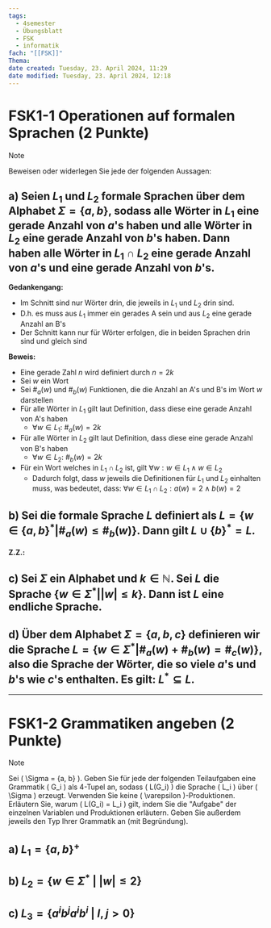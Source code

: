 ```yaml
---
tags:
  - 4semester
  - Übungsblatt
  - FSK
  - informatik
fach: "[[FSK]]"
Thema:
date created: Tuesday, 23. April 2024, 11:29
date modified: Tuesday, 23. April 2024, 12:18
---
```


# FSK1-1 Operationen auf formalen Sprachen (2 Punkte)

>[!note]
>
>Beweisen oder widerlegen Sie jede der folgenden Aussagen:

## a) Seien $L_1$ und $L_2$ formale Sprachen über dem Alphabet $\Sigma = \{a, b\}$, sodass alle Wörter in $L_1$ eine gerade Anzahl von $a$'s haben und alle Wörter in $L_2$ eine gerade Anzahl von $b$'s haben. Dann haben alle Wörter in $L_1 \cap L_2$ eine gerade Anzahl von $a$'s und eine gerade Anzahl von $b$'s.

**Gedankengang:**
- Im Schnitt sind nur Wörter drin, die jeweils in $L_1$ und $L_2$ drin sind.
- D.h. es muss aus $L_1$ immer ein gerades A sein und aus $L_2$ eine gerade Anzahl an B's
- Der Schnitt kann nur für Wörter erfolgen, die in beiden Sprachen drin sind und gleich sind

**Beweis:**
- Eine gerade Zahl $n$ wird definiert durch $n = 2k$
- Sei $w$ ein Wort 
- Sei $\#_a(w)$ und $\#_b(w)$ Funktionen, die die Anzahl an A's und B's im Wort  $w$ darstellen
- Für alle Wörter in $L_1$ gilt laut Definition, dass diese eine gerade Anzahl von A's haben
	- $\forall w \in L_{1}: \ \#_a(w)=2k$
- Für alle Wörter in $L_2$ gilt laut Definition, dass diese eine gerade Anzahl von B's haben
	- $\forall w \in L_{2}: \ \#_b(w)=2k$
- Für ein Wort welches in $L_{1}\cap L_{2}$ ist, gilt $\forall w: w\in L_{1}\land w\in L_2$
	- Dadurch folgt, dass $w$ jeweils die Definitionen für $L_1$ und $L_2$ einhalten muss, was bedeutet, dass: $\forall w \in L_{1}\cap L_{2}: a(w) =2 \land b(w)=2$

## b) Sei die formale Sprache $L$ definiert als $L = \{ w \in \{a, b\}^* | \#_a(w) \leq \#_b(w) \}$. Dann gilt $L \cup \{b\}^* = L$.

**Z.Z.:**


## c) Sei $\Sigma$ ein Alphabet und $k \in \mathbb{N}$. Sei $L$ die Sprache $\{ w \in \Sigma^* | |w| \leq k \}$. Dann ist $L$ eine endliche Sprache.

## d) Über dem Alphabet $\Sigma = \{a, b, c\}$ definieren wir die Sprache $L = \{ w \in \Sigma^* | \#_a(w) + \#_b(w) = \#_c(w) \}$, also die Sprache der Wörter, die so viele $a$'s und $b$'s wie $c$'s enthalten. Es gilt: $L^* \subseteq L$.

---

# FSK1-2 Grammatiken angeben (2 Punkte)

>[!note]
>
>Sei \( \Sigma = \{a, b\} \). Geben Sie für jede der folgenden Teilaufgaben eine Grammatik \( G_i \) als 4-Tupel an, sodass \( L(G_i) \) die Sprache \( L_i \) über \( \Sigma \) erzeugt. Verwenden Sie keine \( \varepsilon \)-Produktionen. Erläutern Sie, warum \( L(G_i) = L_i \) gilt, indem Sie die "Aufgabe" der einzelnen Variablen und Produktionen erläutern. Geben Sie außerdem jeweils den Typ Ihrer Grammatik an (mit Begründung).

## a) $L_1 = \{a, b\}^+$

## b) $L_2 = \{w \in \Sigma^* \ | \ |w| \leq 2\}$

## c) $L_3 = \{a^i b^j a^i b^i \ | \ I, j > 0\}$